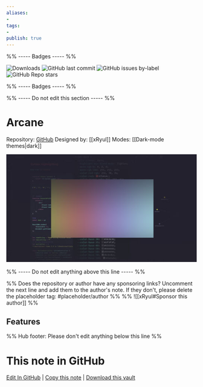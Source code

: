 ```yaml
---
aliases:
- 
tags: 
- 
publish: true
---
```


%% ----- Badges ----- %%

![Downloads](https://img.shields.io/badge/downloads-3638-573E7A?style=for-the-badge&logo=)
![GitHub last commit](https://img.shields.io/github/last-commit/xRyul/obsidian-arcane-theme?color=573E7A&label=last%20update&logo=github&style=for-the-badge)
![GitHub issues by-label](https://img.shields.io/github/issues/xRyul/obsidian-arcane-theme/help%20wanted?color=573E7A&logo=github&style=for-the-badge) 
![GitHub Repo stars](https://img.shields.io/github/stars/xRyul/obsidian-arcane-theme?color=573E7A&logo=github&style=for-the-badge)

%% ----- Badges ----- %%

%% ----- Do not edit this section ----- %%

# Arcane

Repository: [GitHub](https://github.com/xRyul/obsidian-arcane-theme)
Designed by: [[xRyul]]
Modes: [[Dark-mode themes|dark]]



![screenshot](https://github.com/xRyul/obsidian-arcane-theme/raw/HEAD/Arcane_sample_01.jpg)

%% ----- Do not edit anything above this line ----- %% 

%% Does the repository or author have any sponsoring links? Uncomment the next line and add them to the author's note. If they don't, please delete the placeholder tag: #placeholder/author %%
%% ![[xRyul#Sponsor this author]] %%


## Features



%% Hub footer: Please don't edit anything below this line %%

# This note in GitHub

<span class="git-footer">[Edit In GitHub](https://github.dev/obsidian-community/obsidian-hub/blob/main/02%20-%20Community%20Expansions/02.05%20All%20Community%20Expansions/Themes/Arcane.md "git-hub-edit-note") | [Copy this note](https://raw.githubusercontent.com/obsidian-community/obsidian-hub/main/02%20-%20Community%20Expansions/02.05%20All%20Community%20Expansions/Themes/Arcane.md "git-hub-copy-note") | [Download this vault](https://github.com/obsidian-community/obsidian-hub/archive/refs/heads/main.zip "git-hub-download-vault") </span>
